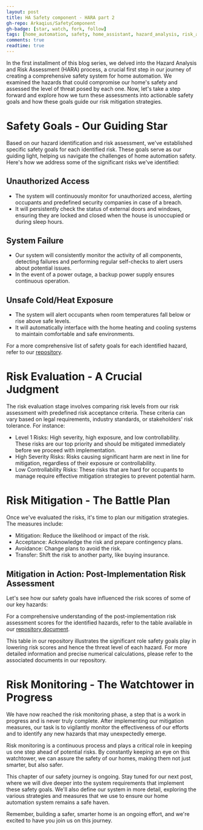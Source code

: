 ```yaml
---
layout: post
title: HA Safety component - HARA part 2
gh-repo: Arkaqius/SafetyComponent
gh-badge: [star, watch, fork, follow]
tags: [home_automation, safety, home_assistant, hazard_analysis, risk_assessment, safety_goals, system_requirements]
comments: true
readtime: true
---
```


In the first installment of this blog series, we delved into the Hazard Analysis and Risk Assessment (HARA) process, a crucial first step in our journey of creating a comprehensive safety system for home automation. We examined the hazards that could compromise our home's safety and assessed the level of threat posed by each one. Now, let's take a step forward and explore how we turn these assessments into actionable safety goals and how these goals guide our risk mitigation strategies.

# Safety Goals - Our Guiding Star

Based on our hazard identification and risk assessment, we've established specific safety goals for each identified risk. These goals serve as our guiding light, helping us navigate the challenges of home automation safety. Here's how we address some of the significant risks we've identified:

## Unauthorized Access

- The system will continuously monitor for unauthorized access, alerting occupants and predefined security companies in case of a breach.
- It will persistently check the status of external doors and windows, ensuring they are locked and closed when the house is unoccupied or during sleep hours.

## System Failure

- Our system will consistently monitor the activity of all components, detecting failures and performing regular self-checks to alert users about potential issues.
- In the event of a power outage, a backup power supply ensures continuous operation.

## Unsafe Cold/Heat Exposure

- The system will alert occupants when room temperatures fall below or rise above safe levels.
- It will automatically interface with the home heating and cooling systems to maintain comfortable and safe environments.

For a more comprehensive list of safety goals for each identified hazard, refer to our [repository](https://github.com/Arkaqius/SafetyComponent/blob/feature/SafetyConcept/SafetyConcept/SafetyConcept%20-%20HARA.md#13-safety-goals).

# Risk Evaluation - A Crucial Judgment

The risk evaluation stage involves comparing risk levels from our risk assessment with predefined risk acceptance criteria. These criteria can vary based on legal requirements, industry standards, or stakeholders' risk tolerance. For instance:

- Level 1 Risks: High severity, high exposure, and low controllability. These risks are our top priority and should be mitigated immediately before we proceed with implementation.
- High Severity Risks: Risks causing significant harm are next in line for mitigation, regardless of their exposure or controllability.
- Low Controllability Risks: These risks that are hard for occupants to manage require effective mitigation strategies to prevent potential harm.

# Risk Mitigation - The Battle Plan

Once we've evaluated the risks, it's time to plan our mitigation strategies. The measures include:

- Mitigation: Reduce the likelihood or impact of the risk.
- Acceptance: Acknowledge the risk and prepare contingency plans.
- Avoidance: Change plans to avoid the risk.
- Transfer: Shift the risk to another party, like buying insurance.

## Mitigation in Action: Post-Implementation Risk Assessment

Let's see how our safety goals have influenced the risk scores of some of our key hazards:

For a comprehensive understanding of the post-implementation risk assessment scores for the identified hazards, refer to the table available in our [repository document](https://github.com/Arkaqius/SafetyComponent/blob/feature/SafetyConcept/SafetyConcept/SafetyConcept%20-%20HARA.md#151-risk-assessment-after-implementing-safety-goals).

This table in our repository illustrates the significant role safety goals play in lowering risk scores and hence the threat level of each hazard. For more detailed information and precise numerical calculations, please refer to the associated documents in our repository.

# Risk Monitoring - The Watchtower in Progress

We have now reached the risk monitoring phase, a step that is a work in progress and is never truly complete. After implementing our mitigation measures, our task is to vigilantly monitor the effectiveness of our efforts and to identify any new hazards that may unexpectedly emerge.

Risk monitoring is a continuous process and plays a critical role in keeping us one step ahead of potential risks. By constantly keeping an eye on this watchtower, we can assure the safety of our homes, making them not just smarter, but also safer.

This chapter of our safety journey is ongoing. Stay tuned for our next post, where we will dive deeper into the system requirements that implement these safety goals. We'll also define our system in more detail, exploring the various strategies and measures that we use to ensure our home automation system remains a safe haven.

Remember, building a safer, smarter home is an ongoing effort, and we're excited to have you join us on this journey.

